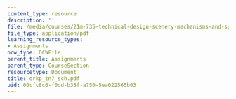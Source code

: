 ```yaml
---
content_type: resource
description: ''
file: /media/courses/21m-735-technical-design-scenery-mechanisms-and-special-effects-spring-2004/00cfc8c6f0ddb35fa7505ea022565b03_drkp_tn7_sch.pdf
file_type: application/pdf
learning_resource_types:
- Assignments
ocw_type: OCWFile
parent_title: Assignments
parent_type: CourseSection
resourcetype: Document
title: drkp_tn7_sch.pdf
uid: 00cfc8c6-f0dd-b35f-a750-5ea022565b03
---
```

